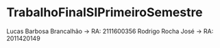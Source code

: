 # TrabalhoFinalSIPrimeiroSemestre
Lucas Barbosa Brancalhão -> RA: 2111600356
Rodrigo Rocha José -> RA: 2011420149
